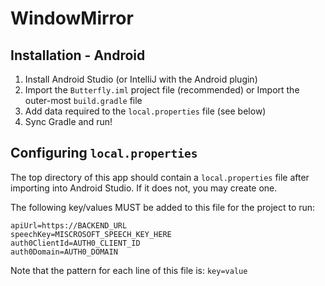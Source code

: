 # WindowMirror

Installation - Android
-
1. Install Android Studio (or IntelliJ with the Android plugin)
2. Import the `Butterfly.iml` project file (recommended) or Import the outer-most `build.gradle` file
3. Add data required to the `local.properties` file (see below)
4. Sync Gradle and run!

Configuring `local.properties`
-
The top directory of this app should contain a `local.properties` file after importing into Android Studio. If it does not, you may create one.

The following key/values MUST be added to this file for the project to run:

```
apiUrl=https://BACKEND_URL
speechKey=MISCROSOFT_SPEECH_KEY_HERE
auth0ClientId=AUTH0_CLIENT_ID
auth0Domain=AUTH0_DOMAIN
```

Note that the pattern for each line of this file is:
`key=value`